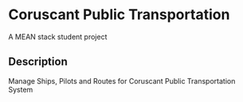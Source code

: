 # Coruscant Public Transportation

A MEAN stack student project

## Description
Manage Ships, Pilots and Routes for Coruscant Public Transportation System